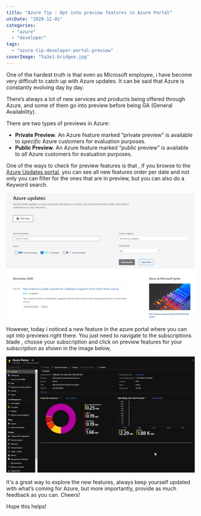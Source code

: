 ```yaml
---
title: "Azure Tip : Opt into preview features in Azure Portal"
utcDate: "2020-12-01"
categories: 
  - "azure"
  - "developer"
tags: 
  - "azure-tip-developer-portal-preview"
coverImage: "5a3e1-bridgee.jpg"
---
```


One of the hardest truth is that even as Microsoft employee, i have become very difficult to catch up with Azure updates. It can be said that Azure is constantly evolving day by day.

There’s always a lot of new services and products being offered through Azure, and some of them go into preview before being GA (General Availability).

There are two types of previews in Azure:

- **Private Preview**. An Azure feature marked “private preview” is available to _specific_ Azure customers for evaluation purposes.
- **Public Preview**. An Azure feature marked “public preview” is available to _all_ Azure customers for evaluation purposes.

One of the ways to check for preview features is that , if you browse to the [Azure Updates portal](https://azure.microsoft.com/en-us/updates/?status=inpreview), you can see all new features order per date and not only you can filter for the ones that are in preview, but you can also do a Keyword search.

![](images/b0cf0-snippet.png)

However, today i noticed a new feature in the azure portal where you can opt into previews right there. You just need to navigate to the subscriptions blade , choose your subscription and click on preview features for your subscription as shown in the image below,

![](images/7e2dc-tip.gif)

It's a great way to explore the new features, always keep yourself updated with what’s coming for Azure, but more importantly, provide as much feedback as you can. Cheers!

Hope this helps!
